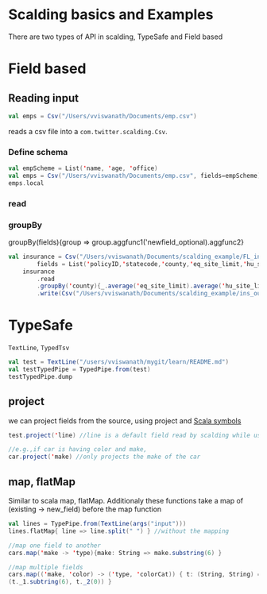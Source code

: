 # Scalding basics and Examples
There are two types of API in scalding, TypeSafe and Field based

# Field based
## Reading input

```scala
val emps = Csv("/Users/vviswanath/Documents/emp.csv")
```
reads a csv file into a `com.twitter.scalding.Csv`. <br/>

### Define schema
```scala
val empScheme = List('name, 'age, 'office)
val emps = Csv("/Users/vviswanath/Documents/emp.csv", fields=empScheme)
emps.local
```

### read

### groupBy
groupBy(fields){group => group.aggfunc1('newfield_optional).aggfunc2}
```scala
val insurance = Csv("/Users/vviswanath/Documents/scalding_example/FL_insurance_sample.csv", 
 		fields = List('policyID,'statecode,'county,'eq_site_limit,'hu_site_limit,'fl_site_limit,'fr_site_limit,'tiv_2011,'tiv_2012,'eq_site_deductible,'hu_site_deductible,'fl_site_deductible,'fr_site_deductible,'point_latitude,'point_longitude,'line,'construction,'point_granularity))
 	insurance
 		.read
 		.groupBy('county){_.average('eq_site_limit).average('hu_site_limit).sum[Double]('fl_site_limit)}
 		.write(Csv("/Users/vviswanath/Documents/scalding_example/ins_out.csv"))
```

# TypeSafe
`TextLine`, `TypedTsv`
```scala
val test = TextLine("/users/vviswanath/mygit/learn/README.md")
val testTypedPipe = TypedPipe.from(test)
testTypedPipe.dump
```

## project
we can project fields from the source, using project and [Scala symbols](http://stackoverflow.com/questions/1324466/practical-examples-of-using-symbols-in-scala)

```scala
test.project('line) //line is a default field read by scalding while using TextLine

//e.g.,if car is having color and make,
car.project('make) //only projects the make of the car
```

## map, flatMap
Similar to scala map, flatMap. Additionaly these functions take a map of (existing -> new_field) before the map function
```scala
val lines = TypePipe.from(TextLine(args("input")))
lines.flatMap{ line => line.split(" ") } //without the mapping

//map one field to another
cars.map('make -> 'type){make: String => make.substring(6) } 

//map multiple fields
cars.map(('make, 'color) -> ('type, 'colorCat)) { t: (String, String) => 
(t._1.subtring(6), t._2(0)) }

```


